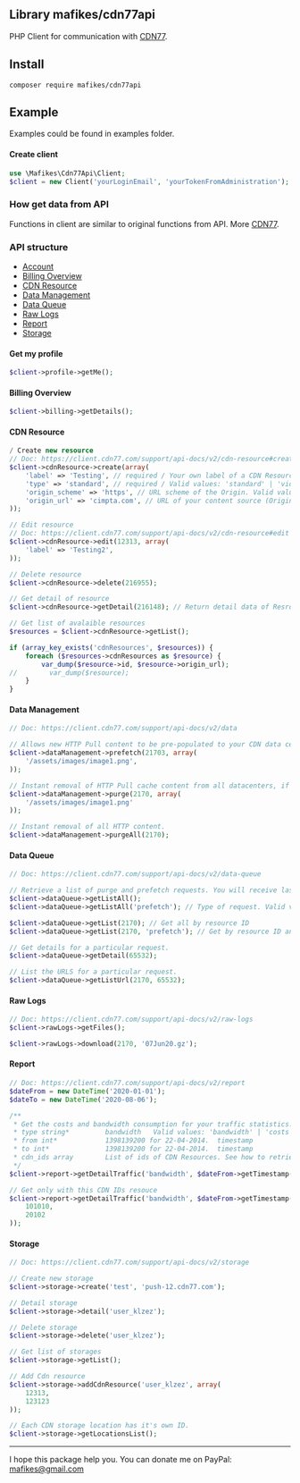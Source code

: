 Library mafikes/cdn77api
------------
PHP Client for communication with [CDN77](https://client.cdn77.com/support/api-docs/v2/account).

Install
------------
```
composer require mafikes/cdn77api
```

Example
------------
Examples could be found in examples folder.

#### Create client
```php
use \Mafikes\Cdn77Api\Client;
$client = new Client('yourLoginEmail', 'yourTokenFromAdministration');
```

### How get data from API
Functions in client are similar to original functions from API. 
More [CDN77](https://client.cdn77.com/support/api-docs/v2/account).

### API structure 

- [Account](#get-my-profile)
- [Billing Overview](#billing-overview)
- [CDN Resource](#cdn-resource)
- [Data Management](#data-management)
- [Data Queue](#data-queue)
- [Raw Logs](#raw-logs)
- [Report](#report)
- [Storage](#storage)

#### Get my profile
```php
$client->profile->getMe();
```

#### Billing Overview
```php
$client->billing->getDetails();
```

#### CDN Resource
```php
/ Create new resource
// Doc: https://client.cdn77.com/support/api-docs/v2/cdn-resource#create
$client->cdnResource->create(array(
    'label' => 'Testing', // required / Your own label of a CDN Resource.
    'type' => 'standard', // required / Valid values: 'standard' | 'video'
    'origin_scheme' => 'https', // URL scheme of the Origin. Valid values: 'http' | 'https'
    'origin_url' => 'cimpta.com', // URL of your content source (Origin). Doesn't have to be set when CDN Storage Id is set (that means instead of using your own URL you use our CDN Storage).
));

// Edit resource
// Doc: https://client.cdn77.com/support/api-docs/v2/cdn-resource#edit
$client->cdnResource->edit(12313, array(
    'label' => 'Testing2',
));

// Delete resource
$client->cdnResource->delete(216955);

// Get detail of resource
$client->cdnResource->getDetail(216148); // Return detail data of Resrouce

// Get list of avalaible resources
$resources = $client->cdnResource->getList();

if (array_key_exists('cdnResources', $resources)) {
    foreach ($resources->cdnResources as $resource) {
        var_dump($resource->id, $resource->origin_url);
//        var_dump($resource);
    }
}
```

#### Data Management
```php
// Doc: https://client.cdn77.com/support/api-docs/v2/data

// Allows new HTTP Pull content to be pre-populated to your CDN data centers.
$client->dataManagement->prefetch(21703, array(
    '/assets/images/image1.png',
));

// Instant removal of HTTP Pull cache content from all datacenters, if newly updated content has not yet been reflected.
$client->dataManagement->purge(2170, array(
    '/assets/images/image1.png'
));

// Instant removal of all HTTP content.
$client->dataManagement->purgeAll(2170);
```

#### Data Queue
```php
// Doc: https://client.cdn77.com/support/api-docs/v2/data-queue

// Retrieve a list of purge and prefetch requests. You will receive last 1000 requests.
$client->dataQueue->getListAll();
$client->dataQueue->getListAll('prefetch'); // Type of request. Valid values: 'prefetch' | 'purge'

$client->dataQueue->getList(2170); // Get all by resource ID
$client->dataQueue->getList(2170, 'prefetch'); // Get by resource ID and type 'prefetch' | 'purge'

// Get details for a particular request.
$client->dataQueue->getDetail(65532);

// List the URLS for a particular request.
$client->dataQueue->getListUrl(2170, 65532);
```

#### Raw Logs
```php
// Doc: https://client.cdn77.com/support/api-docs/v2/raw-logs
$client->rawLogs->getFiles();

$client->rawLogs->download(2170, '07Jun20.gz');
```

#### Report
```php
// Doc: https://client.cdn77.com/support/api-docs/v2/report
$dateFrom = new DateTime('2020-01-01');
$dateTo = new DateTime('2020-08-06');

/**
 * Get the costs and bandwidth consumption for your traffic statistics.
 * type string* 	    bandwidth 	Valid values: 'bandwidth' | 'costs' | 'headers' | 'hit-miss' | 'traffic'
 * from int* 	        1398139200 for 22-04-2014. 	timestamp
 * to int* 	            1398139200 for 22-04-2014. 	timestamp
 * cdn_ids array 		List of ids of CDN Resources. See how to retrieve list of CDN Resources.
 */
$client->report->getDetailTraffic('bandwidth', $dateFrom->getTimestamp(), $dateTo->getTimestamp());

// Get only with this CDN IDs resouce
$client->report->getDetailTraffic('bandwidth', $dateFrom->getTimestamp(), $dateTo->getTimestamp(), array(
    101010,
    20102
));
```

#### Storage
```php
// Doc: https://client.cdn77.com/support/api-docs/v2/storage

// Create new storage
$client->storage->create('test', 'push-12.cdn77.com');

// Detail storage
$client->storage->detail('user_klzez');

// Delete storage
$client->storage->delete('user_klzez');

// Get list of storages
$client->storage->getList();

// Add Cdn resource
$client->storage->addCdnResource('user_klzez', array(
    12313,
    123123
));

// Each CDN storage location has it's own ID.
$client->storage->getLocationsList();
```

---

I hope this package help you. You can donate me on PayPal: mafikes@gmail.com
